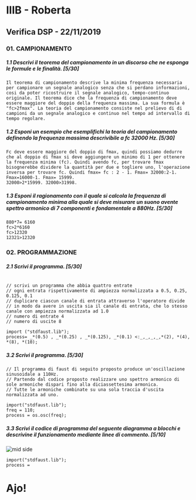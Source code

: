 # IIIB - Roberta

## Verifica DSP - 22/11/2019

### 01. CAMPIONAMENTO

##### 1.1 Descrivi il teorema del campionamento in un discorso che ne esponga le formule e le finalità. [5/30]

```
Il teorema di campionamento descrive la minima frequenza necessaria per campionare un segnale analogico senza che si perdano informazioni, cosi da poter ricostruire il segnale analogico, tempo-continuo originale. Il teorema dice che la frequenza di campionamento deve essere maggiore del doppio della frequenza massima. La sua formula è "fc>2fmax". La teoria del campionamento consiste nel prelievo di di campioni da un segnale analogico e continuo nel tempo ad intervallo di tempo regolare. 
```

##### 1.2 Esponi un esempio che esemplifichi la teoria del campionamento definendo la frequenza massima descrivibile a _fc 32000 Hz_. [5/30]

```
Fc deve essere maggiore del doppio di fmax, quindi possiamo dedurre che al doppio di fmax si deve aggiungere un minimo di 1 per ottenere la frequenza minima (fc). Quindi avendo fc, per trovare fmax bisognerebbe dividere la quantità per due e togliere uno, l'operazione inversa per trovare fc. Quindi fmax= fc : 2 - 1. Fmax= 32000:2-1. Fmax=16000-1. Fmax= 15999. 
32000>2*15999. 32000>31998. 

```

##### 1.3 Esponi il ragionamento con il quale si calcola la frequenza di campionamento minima alla quale si deve misurare un suono avente spettro armonico di 7 componenti e fondamentale a _880Hz_. [5/30]

```
880*7= 6160
fc>2*6160 
fc>12320
12321>12320
```

### 02. PROGRAMMAZIONE

##### 2.1 Scrivi il programma. [5/30]

```

// scrivi un programma che abbia quattro entrate
// ogni entrata rispettivamente di ampiezza normalizzata a 0.5, 0.25, 0.125, 0.1
// duplicare ciascun canale di entrata attraverso l'operatore divide
// in modo da avere in uscita sia il canale di entrata, che lo stesso canale con ampiezza normalizzata ad 1.0
// numero di entrate 4
// numero di uscite 8

import ("stdfaust.lib");
process= _*(0.5) , _*(0.25) , _*(0.125), _*(0.1) <:_,_,_,_,*(2), *(4), *(8), *(10); 
```

##### 3.2 Scrivi il programma. [5/30]

```
// Il programma di faust di seguito proposto produce un'oscillazione sinusoidale a 110Hz.
// Partendo dal codice proposto realizzare uno spettro armonico di sole armoniche dispari fino alla diciassettesima armonica.
// Tutte le armoniche combinate su una sola traccia d'uscita normalizzata ad uno.

import("stdfaust.lib");
freq = 110;
process = os.osc(freq);
```

##### 3.3 Scrivi il codice di programma del seguente diagramma a blocchi e descrivine il funzionamento mediante linee di commento. [5/10]

![mid side](https://github.com/LSSN/2019-11-22-3B-DSP/blob/master/process.svg)

```
import("stdfaust.lib");
process =
```

# Ajo!
